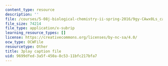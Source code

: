 ```yaml
---
content_type: resource
description: ''
file: /courses/5-08j-biological-chemistry-ii-spring-2016/9gy-CAwx0Ls_captions.vtt
file_size: 74214
file_type: application/x-subrip
learning_resource_types: []
license: https://creativecommons.org/licenses/by-nc-sa/4.0/
ocw_type: OCWFile
resourcetype: Other
title: 3play caption file
uid: 9699dfed-3a5f-450a-8c53-11bfc217bfa7
---
```

